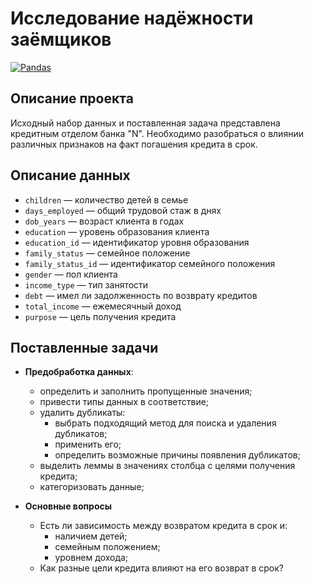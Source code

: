 # Исследование надёжности заёмщиков

[![Pandas](https://img.shields.io/badge/Pandas-1.2-blue.svg)](https://pandas.pydata.org/)

## Описание проекта

Исходный набор данных и поставленная задача представлена кредитным отделом банка "N". Необходимо разобраться о влиянии различных признаков на факт погашения кредита в срок.

## Описание данных
- `children` — количество детей в семье
- `days_employed` — общий трудовой стаж в днях
- `dob_years` — возраст клиента в годах
- `education` — уровень образования клиента
- `education_id` — идентификатор уровня образования
- `family_status` — семейное положение
- `family_status_id` — идентификатор семейного положения
- `gender` — пол клиента
- `income_type` — тип занятости
- `debt` — имел ли задолженность по возврату кредитов
- `total_income` — ежемесячный доход
- `purpose` — цель получения кредита

## Поставленные задачи

- **Предобработка данных**:
  - определить и заполнить пропущенные значения;
  - привести типы данных в соответствие;
  - удалить дубликаты:
    - выбрать подходящий метод для поиска и удаления дубликатов;
    - применить его;
    - определить возможные причины появления дубликатов;
  - выделить леммы в значениях столбца с целями получения кредита;
  - категоризовать данные;

- **Основные вопросы**
  - Есть ли зависимость между возвратом кредита в срок и:
    - наличием детей;
    - семейным положением;
    - уровнем дохода;
  - Как разные цели кредита влияют на его возврат в срок?

